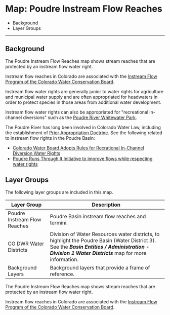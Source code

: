 # Map: Poudre Instream Flow Reaches

* Background
* Layer Groups

----------------

## Background

The Poudre Instream Flow Reaches map shows stream reaches that
are protected by an instream flow water right.

Instream flow reaches in Colorado are associated with the
[Instream Flow Program of the Colorado Water Conservation Board](https://cwcb.colorado.gov/focus-areas/ecosystem-health/instream-flow-program).

Instream flow water rights are generally junior to water rights for agriculture and municipal water supply
and are often appropriated for headwaters in order to protect species in those areas from additional water development.

Instream flow water rights can also be appropriated for "recreational in-channel diversions" such
as the [Poudre River Whitewater Park](https://www.fcgov.com/parks/poudre-river-park).

The Poudre River has long been involved in Colorado Water Law,
including the establishment of [Prior Appropriation Doctrine](https://www.poudreheritage.org/water-war-and-law/).
See the following related to instream flow rights in the Poudre Basin:

* [Colorado Water Board Adopts Rules for Recrational In-Channel Diversion Water Rights](https://www.martindale.com/zoning-planning-land-use-law/article_Holland-Hart-LLP_28992.htm)
* [Poudre Runs Through It Initiative to improve flows while respecting water rights](https://watercenter.colostate.edu/prti-action-initiatives/#1553620695847-1d0f7ddd-ba0c)

## Layer Groups

The following layer groups are included in this map.

| **Layer Group** | **Description** |
| -- | -- |
| Poudre Instream Flow Reaches | Poudre Basin instream flow reaches and termini. |
| CO DWR Water Districts | Division of Water Resources water districts, to highlight the Poudre Basin (Water District 3).  See the ***Basin Entities / Administration - Division 1 Water Districts*** map for more information. |
| Background Layers | Background layers that provide a frame of reference. |

The Poudre Instream Flow Reaches map shows stream reaches that
are protected by an instream flow water right.

Instream flow reaches in Colorado are associated with the
[Instream Flow Program of the Colorado Water Conservation Board](https://cwcb.colorado.gov/focus-areas/ecosystem-health/instream-flow-program).

